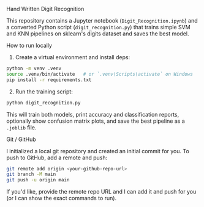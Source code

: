 Hand Written Digit Recognition

This repository contains a Jupyter notebook (`Digit_Recognition.ipynb`) and a converted Python script (`digit_recognition.py`) that trains simple SVM and KNN pipelines on sklearn's digits dataset and saves the best model.

How to run locally

1. Create a virtual environment and install deps:

```bash
python -m venv .venv
source .venv/bin/activate   # or `.venv\Scripts\activate` on Windows
pip install -r requirements.txt
```

2. Run the training script:

```bash
python digit_recognition.py
```

This will train both models, print accuracy and classification reports, optionally show confusion matrix plots, and save the best pipeline as a `.joblib` file.

Git / GitHub

I initialized a local git repository and created an initial commit for you. To push to GitHub, add a remote and push:

```bash
git remote add origin <your-github-repo-url>
git branch -M main
git push -u origin main
```

If you'd like, provide the remote repo URL and I can add it and push for you (or I can show the exact commands to run).